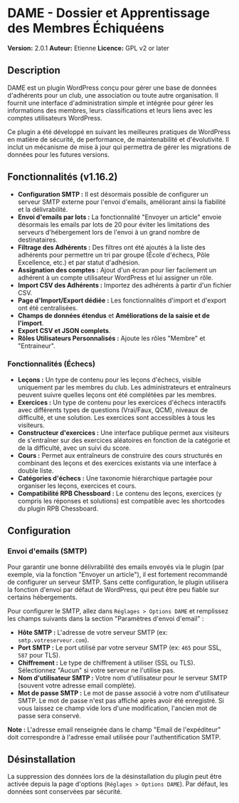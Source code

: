 # DAME - Dossier et Apprentissage des Membres Échiquéens

**Version:** 2.0.1
**Auteur:** Etienne
**Licence:** GPL v2 or later

## Description

DAME est un plugin WordPress conçu pour gérer une base de données d'adhérents pour un club, une association ou toute autre organisation. Il fournit une interface d'administration simple et intégrée pour gérer les informations des membres, leurs classifications et leurs liens avec les comptes utilisateurs WordPress.

Ce plugin a été développé en suivant les meilleures pratiques de WordPress en matière de sécurité, de performance, de maintenabilité et d'évolutivité. Il inclut un mécanisme de mise à jour qui permettra de gérer les migrations de données pour les futures versions.

## Fonctionnalités (v1.16.2)

*   **Configuration SMTP :** Il est désormais possible de configurer un serveur SMTP externe pour l'envoi d'emails, améliorant ainsi la fiabilité et la délivrabilité.
*   **Envoi d'emails par lots :** La fonctionnalité "Envoyer un article" envoie désormais les emails par lots de 20 pour éviter les limitations des serveurs d'hébergement lors de l'envoi à un grand nombre de destinataires.
*   **Filtrage des Adhérents :** Des filtres ont été ajoutés à la liste des adhérents pour permettre un tri par groupe (École d'échecs, Pôle Excellence, etc.) et par statut d'adhésion.
*   **Assignation des comptes :** Ajout d'un écran pour lier facilement un adhérent à un compte utilisateur WordPress et lui assigner un rôle.
*   **Import CSV des Adhérents :** Importez des adhérents à partir d'un fichier CSV.
*   **Page d'Import/Export dédiée :** Les fonctionnalités d'import et d'export ont été centralisées.
*   **Champs de données étendus** et **Améliorations de la saisie et de l'import**.
*   **Export CSV et JSON complets**.
*   **Rôles Utilisateurs Personnalisés :** Ajoute les rôles "Membre" et "Entraineur".

### Fonctionnalités (Échecs)

*   **Leçons :** Un type de contenu pour les leçons d'échecs, visible uniquement par les membres du club. Les administrateurs et entraîneurs peuvent suivre quelles leçons ont été complétées par les membres.
*   **Exercices :** Un type de contenu pour les exercices d'échecs interactifs avec différents types de questions (Vrai/Faux, QCM), niveaux de difficulté, et une solution. Les exercices sont accessibles à tous les visiteurs.
*   **Constructeur d'exercices :** Une interface publique permet aux visiteurs de s'entraîner sur des exercices aléatoires en fonction de la catégorie et de la difficulté, avec un suivi du score.
*   **Cours :** Permet aux entraîneurs de construire des cours structurés en combinant des leçons et des exercices existants via une interface à double liste.
*   **Catégories d'échecs :** Une taxonomie hiérarchique partagée pour organiser les leçons, exercices et cours.
*   **Compatibilité RPB Chessboard :** Le contenu des leçons, exercices (y compris les réponses et solutions) est compatible avec les shortcodes du plugin RPB Chessboard.

## Configuration

### Envoi d'emails (SMTP)

Pour garantir une bonne délivrabilité des emails envoyés via le plugin (par exemple, via la fonction "Envoyer un article"), il est fortement recommandé de configurer un serveur SMTP. Sans cette configuration, le plugin utilisera la fonction d'envoi par défaut de WordPress, qui peut être peu fiable sur certains hébergements.

Pour configurer le SMTP, allez dans `Réglages > Options DAME` et remplissez les champs suivants dans la section "Paramètres d'envoi d'email" :

*   **Hôte SMTP :** L'adresse de votre serveur SMTP (ex: `smtp.votreserveur.com`).
*   **Port SMTP :** Le port utilisé par votre serveur SMTP (ex: `465` pour SSL, `587` pour TLS).
*   **Chiffrement :** Le type de chiffrement à utiliser (SSL ou TLS). Sélectionnez "Aucun" si votre serveur ne l'utilise pas.
*   **Nom d'utilisateur SMTP :** Votre nom d'utilisateur pour le serveur SMTP (souvent votre adresse email complète).
*   **Mot de passe SMTP :** Le mot de passe associé à votre nom d'utilisateur SMTP. Le mot de passe n'est pas affiché après avoir été enregistré. Si vous laissez ce champ vide lors d'une modification, l'ancien mot de passe sera conservé.

**Note :** L'adresse email renseignée dans le champ "Email de l'expéditeur" doit correspondre à l'adresse email utilisée pour l'authentification SMTP.

## Désinstallation

La suppression des données lors de la désinstallation du plugin peut être activée depuis la page d'options (`Réglages > Options DAME`). Par défaut, les données sont conservées par sécurité.
